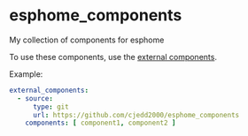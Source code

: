 # esphome_components
My collection of components for esphome

To use these components, use the [external components](https://esphome.io/components/external_components.html).

Example:
```yaml
external_components:
  - source:
      type: git
      url: https://github.com/cjedd2000/esphome_components
    components: [ component1, component2 ]
```



